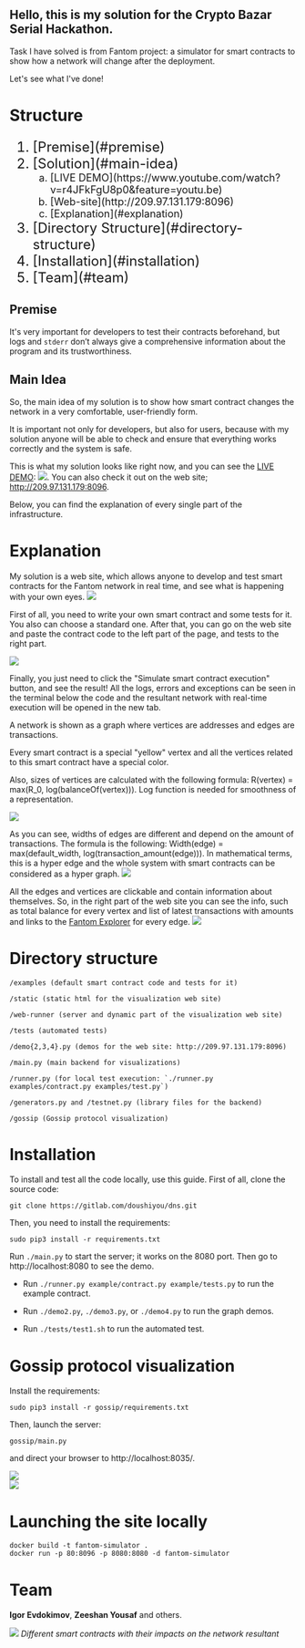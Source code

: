 ## Hello, this is my solution for the Crypto Bazar Serial Hackathon.
Task I have solved is from Fantom project: a simulator for smart contracts to show how a network will change after the deployment.

Let's see what I've done!

# Structure

<ol type="1" style="font-size: x-large;">
<li> [Premise](#premise)
<li> [Solution](#main-idea)
<ol type="a" style="font-size: large;">
  <li> [LIVE DEMO](https://www.youtube.com/watch?v=r4JFkFgU8p0&feature=youtu.be)
  <li> [Web-site](http://209.97.131.179:8096)
  <li> [Explanation](#explanation)
</ol>
<li> [Directory Structure](#directory-structure)
<li> [Installation](#installation)
<li> [Team](#team)
</ol>

## Premise
It's very important for developers to test their contracts beforehand, but logs and `stderr` don’t always give a comprehensive information about the program and its trustworthiness.

## Main Idea
So, the main idea of my solution is to show how smart contract changes the network in a very comfortable, user-friendly form.

It is important not only for developers, but also for users, because with my solution anyone will be able to check and ensure that everything works correctly and the system is safe.

This is what my solution looks like right now, and you can see the <a href="https://youtu.be/r4JFkFgU8p0">LIVE DEMO</a>:
<img src="img/MainPicture.png">.
You can also check it out on the web site; <a href="http://209.97.131.179:8096">http://209.97.131.179:8096</a>.

Below, you can find the explanation of every single part of the infrastructure.

# Explanation
My solution is a web site, which allows anyone to develop and test smart contracts for the Fantom network in real time, and see what is happening with your own eyes.
<img src="img/WholeSchema.png">

First of all, you need to write your own smart contract and some tests for it. You also can choose a standard one. After that, you can go on the web site and paste the contract code to the left part of the page, and tests to the right part.

<img src="img/CodeTestPage.png">

Finally, you just need to click the "Simulate smart contract execution" button, and see the result! All the logs, errors and exceptions can be seen in the terminal below the code and the resultant network with real-time execution will be opened in the new tab.

A network is shown as a graph where vertices are addresses and edges are transactions.

Every smart contract is a special "yellow" vertex and all the vertices related to this smart contract have a special color.

Also, sizes of vertices are calculated with the following formula: R(vertex) = max(R_0, log(balanceOf(vertex))). Log function is needed for smoothness of a representation.

<img src="img/SingleSmartContract.png">

As you can see, widths of edges are different and depend on the amount of transactions. The formula is the following: Width(edge) = max(default_width, log(transaction_amount(edge))). In mathematical terms, this is a hyper edge and the whole system with smart contracts can be considered as a hyper graph.
<img src="/img/Transactions.png">

All the edges and vertices are clickable and contain information about themselves. So, in the right part of the web site you can see the info, such as total balance for every vertex and list of latest transactions with amounts and links to the <a href="https://explorer.fantom.foundation">Fantom Explorer</a> for every edge.
<img src="/img/AddressInfo.png">

# Directory structure

    /examples (default smart contract code and tests for it)

    /static (static html for the visualization web site)

    /web-runner (server and dynamic part of the visualization web site)

    /tests (automated tests)

    /demo{2,3,4}.py (demos for the web site: http://209.97.131.179:8096)

    /main.py (main backend for visualizations)

    /runner.py (for local test execution: `./runner.py examples/contract.py examples/test.py`)

    /generators.py and /testnet.py (library files for the backend)

    /gossip (Gossip protocol visualization)

# Installation
To install and test all the code locally, use this guide.
First of all, clone the source code:
```
git clone https://gitlab.com/doushiyou/dns.git
```
Then, you need to install the requirements:

```
sudo pip3 install -r requirements.txt
```

Run `./main.py` to start the server; it works on the 8080 port. Then go to http://localhost:8080 to see the demo.

* Run `./runner.py example/contract.py example/tests.py` to run the example contract.

* Run `./demo2.py`, `./demo3.py`, or `./demo4.py` to run the graph demos.

* Run `./tests/test1.sh` to run the automated test.

# Gossip protocol visualization
Install the requirements:

```
sudo pip3 install -r gossip/requirements.txt
```
Then, launch the server:
```
gossip/main.py
```
and direct your browser to http://localhost:8035/.

<img src="/img/Gossip1.png">
<br/>
<img src="/img/Gossip2.png">

# Launching the site locally
```
docker build -t fantom-simulator .
docker run -p 80:8096 -p 8080:8080 -d fantom-simulator
```

# Team
<b>Igor Evdokimov</b>, <b>Zeeshan Yousaf</b> and others.

<img src="/img/Fin.png">
<i>Different smart contracts with their impacts on the network resultant</i>
